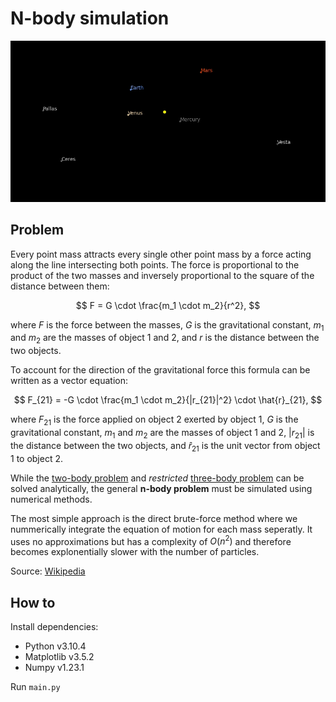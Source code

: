 # N-body simulation

![Inner planets](assets/inner_planets.gif)

## Problem

Every point mass attracts every single other point mass by a force acting along the line intersecting both points. The force is proportional to the product of the two masses and inversely proportional to the square of the distance between them:

$$ F = G \cdot \frac{m_1 \cdot m_2}{r^2}, $$

where $F$ is the force between the masses, $G$ is the gravitational constant, $m_1$ and $m_2$ are the masses of object 1 and 2, and $r$ is the distance between the two objects. 

To account for the direction of the gravitational force this formula can be written as a vector equation:

$$ F_{21} = -G \cdot \frac{m_1 \cdot m_2}{|r_{21}|^2} \cdot \hat{r}_{21}, $$

where $F_{21}$ is the force applied on object 2 exerted by object 1, $G$ is the gravitational constant, $m_1$ and $m_2$ are the masses of object 1 and 2, $|r_{21}|$ is the distance between the two objects, and $\hat{r}_{21}$ is the unit vector from object 1 to object 2.

While the [two-body problem](https://en.wikipedia.org/wiki/Two-body_problem) and *restricted* [three-body problem](https://en.wikipedia.org/wiki/Three-body_problem) can be solved analytically, the general **n-body problem** must be simulated using numerical methods. 

The most simple approach is the direct brute-force method where we nummerically integrate the equation of motion for each mass seperatly. It uses no approximations but has a complexity of $O(n^2)$ and therefore becomes explonentially slower with the number of particles.

Source: [Wikipedia](https://en.wikipedia.org/wiki/Newton's_law_of_universal_gravitation)

## How to

Install dependencies:
* Python v3.10.4
* Matplotlib v3.5.2
* Numpy v1.23.1

Run `main.py`
